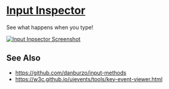 # [Input Inspector](https://input-inspector.now.sh/)

See what happens when you type!

[![Input Inpsector Screenshot](https://user-images.githubusercontent.com/5355/48789037-18dcdd00-ecba-11e8-93cb-9d330224bd2b.png)](https://input-inspector.now.sh/profiles/r2tRtvEOm3N0zWkZQJgk)

## See Also

* https://github.com/danburzo/input-methods
* https://w3c.github.io/uievents/tools/key-event-viewer.html
